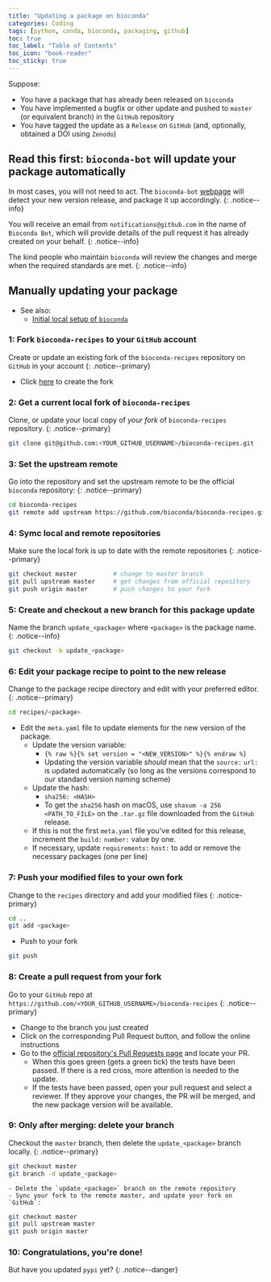 ```yaml
---
title: "Updating a package on bioconda"
categories: Coding
tags: [python, conda, bioconda, packaging, github]
toc: true
toc_label: "Table of Contents"
toc_icon: "book-reader"
toc_sticky: true
---
```


Suppose:

- You have a package that has already been released on `bioconda`
- You have implemented a bugfix or other update and pushed to `master` (or equivalent branch) in the `GitHub` repository
- You have tagged the update as a `Release` on `GitHub` (and, optionally, obtained a DOI using `Zenodo`)

## Read this first: `bioconda-bot` will update your package automatically 

In most cases, you will not need to act. The `bioconda-bot` [webpage](https://bioconda.github.io/developer/_autosummary/bioconda_utils.bot.html#) will detect your new version release, and package it up accordingly.
{: .notice--info}

You will receive an email from `notifications@github.com` in the name of `Bioconda Bot`, which will provide details of the pull request it has already created on your behalf.
{: .notice--info}

The kind people who maintain `bioconda` will review the changes and merge when the required standards are met.
{: .notice--info}

## Manually updating your package

- See also:
    - [Initial local setup of `bioconda`](https://bioconda.github.io/contributor/setup.html)

### 1: Fork `bioconda-recipes` to your `GitHub` account

Create or update an existing fork of the `bioconda-recipes` repository on `GitHub` in your account
{: .notice--primary}

- Click [here](https://github.com/bioconda/bioconda-recipes/fork) to create the fork

### 2: Get a current local fork of `bioconda-recipes`

Clone, or update your local copy of *your fork* of `bioconda-recipes` repository.
{: .notice--primary}

```bash
git clone git@github.com:<YOUR_GITHUB_USERNAME>/bioconda-recipes.git
```

### 3: Set the upstream remote

Go into the repository and set the upstream remote to be the official `bioconda` repository:
{: .notice--primary}

```bash
cd bioconda-recipes
git remote add upstream https://github.com/bioconda/bioconda-recipes.git
```

### 4: Symc local and remote repositories

Make sure the local fork is up to date with the remote repositories
{: .notice--primary}

```bash
git checkout master          # change to master branch
git pull upstream master     # get changes from official repository
git push origin master       # push changes to your fork
```

### 5: Create and checkout a new branch for this package update

Name the branch `update_<package>` where `<package>` is the package name.
{: .notice--info}

```bash
git checkout -b update_<package>
```

### 6: Edit your package recipe to point to the new release

Change to the package recipe directory and edit with your preferred editor.
{: .notice--primary}

```bash
cd recipes/<package>
```

- Edit the `meta.yaml` file to update elements for the new version of the package.
    - Update the version variable:
        - `{% raw %}{% set version = "<NEW_VERSION>" %}{% endraw %}`
        - Updating the version variable *should* mean that the `source:` `url:` is updated automatically (so long as the versions correspond to our standard version naming scheme)
    - Update the hash:
        - `sha256: <HASH>`
        - To get the `sha256` hash on macOS, use `shasum -a 256 <PATH_TO_FILE>` on the `.tar.gz` file downloaded from the `GitHub` release.
    - If this is not the first `meta.yaml` file you've edited for this release, increment the `build:` `number:` value by one.
    - If necessary, update `requirements:` `host:` to add or remove the necessary packages (one per line)

### 7: Push your modified files to your own fork

Change to the `recipes` directory and add your modified files
{: .notice-primary}

```bash
cd ..
git add <package>
```

- Push to your fork

```bash
git push
```

### 8: Create a pull request from your fork

Go to your `GitHub` repo at `https://github.com/<YOUR_GITHUB_USERNAME>/bioconda-recipes`
{: .notice--primary}

- Change to the branch you just created
- Click on the corresponding Pull Request button, and follow the online instructions
- Go to the [official repository's Pull Requests page](https://github.com/bioconda/bioconda-recipes/pulls) and locate your PR.
    - When this goes green (gets a green tick) the tests have been passed. If there is a red cross, more attention is needed to the update.
    - If the tests have been passed, open your pull request and select a reviewer. If they approve your changes, the PR will be merged, and the new package version will be available.

### 9: **Only after merging:** delete your branch

Checkout the `master` branch, then delete the `update_<package>` branch locally.
{: .notice--primary}

```bash
git checkout master
git branch -d update_<package>
```

    - Delete the `update_<package>` branch on the remote repository
    - Sync your fork to the remote master, and update your fork on `GitHub`:

```bash
git checkout master
git pull upstream master
git push origin master
```

### 10: Congratulations, you're done!

But have you updated `pypi` yet?
{: .notice--danger}